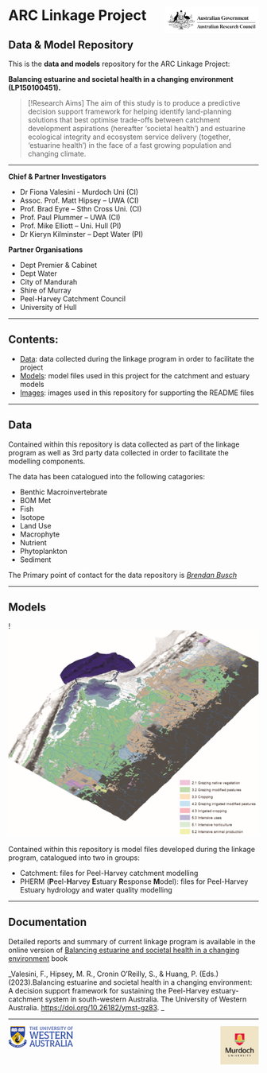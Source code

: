 # ARC Linkage Project <img src="https://github.com/AquaticEcoDynamics/Peel_ARC/blob/master/Images/Logos/ARC.jpeg" width="189" height="51.5" align="right">

## Data & Model Repository

This is the **data and models** repository for the ARC Linkage Project:

**Balancing estuarine and societal health in a changing environment (LP150100451).**

> [!Research Aims]
> The aim of this study is to produce a predictive decision support framework for helping identify land-planning
solutions that best optimise trade-offs between catchment development aspirations (hereafter ‘societal health’) 
and estuarine ecological integrity and ecosystem service delivery (together, ‘estuarine health’) in the face of a fast growing population and changing climate.

---

**Chief & Partner Investigators**

- Dr Fiona Valesini - Murdoch Uni (CI)
- Assoc. Prof. Matt Hipsey – UWA (CI)
- Prof. Brad Eyre – Sthn Cross Uni. (CI)
- Prof. Paul Plummer – UWA (CI)
- Prof. Mike Elliott – Uni. Hull (PI)
- Dr Kieryn Kilminster – Dept Water (PI)

**Partner Organisations**

- Dept Premier & Cabinet
- Dept Water
- City of Mandurah
- Shire of Murray
- Peel-Harvey Catchment Council
- University of Hull

---

## Contents:

- [Data](https://github.com/AquaticEcoDynamics/Peel_ARC/tree/master/Data): data collected during the linkage program in order to facilitate the project
- [Models](https://github.com/AquaticEcoDynamics/Peel_ARC/tree/master/Models): model files used in this project for the catchment and estuary models
- [Images](https://github.com/AquaticEcoDynamics/Peel_ARC/tree/master/Images): images used in this repository for supporting the README files

---

## Data

Contained within this repository is data collected as part of the linkage program as well as 3rd party data collected in order to facilitate the modelling components.

The data has been catalogued into the following catagories:

- Benthic Macroinvertebrate
- BOM Met
- Fish
- Isotope
- Land Use
- Macrophyte
- Nutrient
- Phytoplankton
- Sediment

The Primary point of contact for the data repository is <a href="mailto:brendan.busch@uwa.edu.au">_Brendan Busch_</a>

---

## Models

! <img src="https://github.com/AquaticEcoDynamics/Peel_ARC/blob/master/Images/Link.png">

Contained within this repository is model files developed during the linkage program, catalogued into two in groups:

- Catchment: files for Peel-Harvey catchment modelling
- PHERM (**P**eel-**H**arvey **E**stuary **R**esponse **M**odel): files for Peel-Harvey Estuary hydrology and water quality modelling

---

## Documentation

Detailed reports and summary of current linkage program is available in the online version of [Balancing estuarine and societal health in a changing environment](https://aquaticecodynamics.github.io/peel-book/index.html) book 



_Valesini, F., Hipsey, M. R., Cronin O’Reilly, S., & Huang, P. (Eds.) (2023).Balancing estuarine and societal health in a changing environment: 
A decision support framework for sustaining the Peel-Harvey estuary-catchment system in south-western Australia. The University of Western Australia. https://doi.org/10.26182/ymst-gz83. _

---

<img src="https://github.com/AquaticEcoDynamics/Peel_ARC/blob/master/Images/Logos/UWACMYK.png" width="130" height="43" align="left"><img src="https://github.com/AquaticEcoDynamics/Peel_ARC/blob/master/Images/Logos/murdoch.png" width="77.5" height="77.5" align="right">
